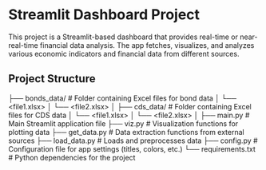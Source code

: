 # Streamlit Dashboard Project

This project is a Streamlit-based dashboard that provides real-time or near-real-time financial data analysis. The app fetches, visualizes, and analyzes various economic indicators and financial data from different sources.

## Project Structure

├── bonds_data/ # Folder containing Excel files for bond data │ └── <file1.xlsx> │ └── <file2.xlsx> │ ├── cds_data/ # Folder containing Excel files for CDS data │ └── <file1.xlsx> │ └── <file2.xlsx> │ ├── main.py # Main Streamlit application file ├── viz.py # Visualization functions for plotting data ├── get_data.py # Data extraction functions from external sources ├── load_data.py # Loads and preprocesses data ├── config.py # Configuration file for app settings (titles, colors, etc.) └── requirements.txt # Python dependencies for the project



